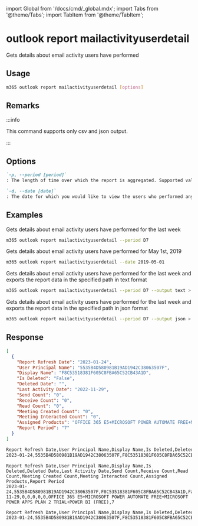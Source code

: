 <!-- DISCLAIMER: All secrets, passwords, and sensitive values in this document are examples only and not real credentials. -->
import Global from '/docs/cmd/_global.mdx';
import Tabs from '@theme/Tabs';
import TabItem from '@theme/TabItem';

# outlook report mailactivityuserdetail

Gets details about email activity users have performed

## Usage

```sh
m365 outlook report mailactivityuserdetail [options]
```

## Remarks

:::info

This command supports only csv and json output.

:::

## Options

```md definition-list
`-p, --period [period]`
: The length of time over which the report is aggregated. Supported values `D7`, `D30`, `D90`, `D180`.

`-d, --date [date]`
: The date for which you would like to view the users who performed any activity. Supported date format is YYYY-MM-DD. Specify the date or period, but not both
```

<Global />

## Examples

Gets details about email activity users have performed for the last week

```sh
m365 outlook report mailactivityuserdetail --period D7
```

Gets details about email activity users have performed for May 1st, 2019

```sh
m365 outlook report mailactivityuserdetail --date 2019-05-01
```

Gets details about email activity users have performed for the last week and exports the report data in the specified path in text format

```sh
m365 outlook report mailactivityuserdetail --period D7 --output text > "mailactivityuserdetail.txt"
```

Gets details about email activity users have performed for the last week and exports the report data in the specified path in json format

```sh
m365 outlook report mailactivityuserdetail --period D7 --output json > "mailactivityuserdetail.json"
```

## Response

<Tabs>
  <TabItem value="JSON">

  ```json
  [
    {
      "Report Refresh Date": "2023-01-24",
      "User Principal Name": "5535B4D580981B19AD1942C38063507F",
      "Display Name": "F8C53518381F605C8FBA65C52CB43A1D",
      "Is Deleted": "False",
      "Deleted Date": "",
      "Last Activity Date": "2022-11-29",
      "Send Count": "0",
      "Receive Count": "0",
      "Read Count": "0",
      "Meeting Created Count": "0",
      "Meeting Interacted Count": "0",
      "Assigned Products": "OFFICE 365 E5+MICROSOFT POWER AUTOMATE FREE+MICROSOFT POWER APPS PLAN 2 TRIAL+POWER BI (FREE)",
      "Report Period": "7"
    }
  ]
  ```

  </TabItem>
  <TabItem value="Text">

  ```txt
  Report Refresh Date,User Principal Name,Display Name,Is Deleted,Deleted Date,Last Activity Date,Send Count,Receive Count,Read Count,Meeting Created Count,Meeting Interacted Count,Assigned Products,Report Period
  2023-01-24,5535B4D580981B19AD1942C38063507F,F8C53518381F605C8FBA65C52CB43A1D,False,,2022-11-29,0,0,0,0,0,OFFICE 365 E5+MICROSOFT POWER AUTOMATE FREE+MICROSOFT POWER APPS PLAN 2 TRIAL+POWER BI (FREE),7
  ```

  </TabItem>
  <TabItem value="CSV">

  ```csv
  Report Refresh Date,User Principal Name,Display Name,Is Deleted,Deleted Date,Last Activity Date,Send Count,Receive Count,Read Count,Meeting Created Count,Meeting Interacted Count,Assigned Products,Report Period
  2023-01-24,5535B4D580981B19AD1942C38063507F,F8C53518381F605C8FBA65C52CB43A1D,False,,2022-11-29,0,0,0,0,0,OFFICE 365 E5+MICROSOFT POWER AUTOMATE FREE+MICROSOFT POWER APPS PLAN 2 TRIAL+POWER BI (FREE),7
  ```

  </TabItem>
  <TabItem value="Markdown">

  ```md
  Report Refresh Date,User Principal Name,Display Name,Is Deleted,Deleted Date,Last Activity Date,Send Count,Receive Count,Read Count,Meeting Created Count,Meeting Interacted Count,Assigned Products,Report Period
  2023-01-24,5535B4D580981B19AD1942C38063507F,F8C53518381F605C8FBA65C52CB43A1D,False,,2022-11-29,0,0,0,0,0,OFFICE 365 E5+MICROSOFT POWER AUTOMATE FREE+MICROSOFT POWER APPS PLAN 2 TRIAL+POWER BI (FREE),7
  ```

  </TabItem>
</Tabs>
